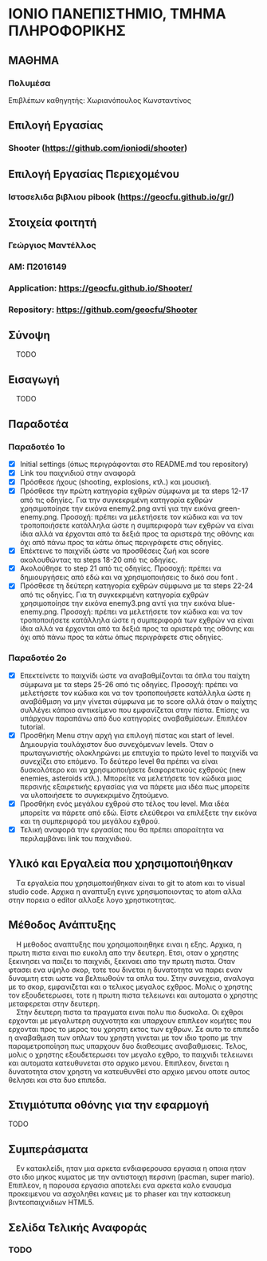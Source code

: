 # ΙΟΝΙΟ ΠΑΝΕΠΙΣΤΗΜΙΟ, ΤΜΗΜΑ ΠΛΗΡΟΦΟΡΙΚΗΣ 

## ΜΑΘΗΜΑ
### Πολυμέσα  
Επιβλέπων καθηγητής: Χωριανόπουλος Κωνσταντίνος  

## Επιλογή Εργασίας   
### Shooter (https://github.com/ioniodi/shooter)  
## Επιλογή Εργασίας Περιεχομένου   
### Ιστοσελιδα βιβλιου pibook (https://geocfu.github.io/gr/)
## Στοιχεία φοιτητή  
### Γεώργιος Μαντέλλος  
### ΑΜ: Π2016149  
### Application: https://geocfu.github.io/Shooter/  
### Repository: https://github.com/geocfu/Shooter   

## Σύνοψη  
&nbsp;&nbsp;&nbsp;&nbsp;TODO

## Εισαγωγή  
&nbsp;&nbsp;&nbsp;&nbsp;TODO  

## Παραδοτέα
### Παραδοτέο 1ο  
- [x] Initial settings (όπως περιγράφονται στο README.md του repository)
- [x] Link του παιχνιδιού στην αναφορά
- [x] Πρόσθεσε ήχους (shooting, explosions, κτλ.) και μουσική.
- [x] Πρόσθεσε την πρώτη κατηγορία εχθρών σύμφωνα με τα steps 12-17 από τις οδηγίες. Για την συγκεκριμένη κατηγορία εχθρών χρησιμοποίησε την εικόνα enemy2.png αντί για την εικόνα green-enemy.png. Προσοχή: πρέπει να μελετήσετε τον κώδικα και να τον τροποποιήσετε κατάλληλα ώστε η συμπεριφορά των εχθρών να είναι ίδια αλλά να έρχονται από τα δεξιά προς τα αριστερά της οθόνης και όχι από πάνω προς τα κάτω όπως περιγράφετε στις οδηγίες.
- [x] Επέκτεινε το παιχνίδι ώστε να προσθέσεις ζωή και score ακολουθώντας τα steps 18-20 από τις οδηγίες.
- [x] Ακολούθησε το step 21 από τις οδηγίες. Προσοχή: πρέπει να δημιουργήσεις από εδώ και να χρησιμοποιήσεις το δικό σου font .
- [x] Πρόσθεσε τη δεύτερη κατηγορία εχθρών σύμφωνα με τα steps 22-24 από τις οδηγίες. Για τη συγκεκριμένη κατηγορία εχθρών χρησιμοποίησε την εικόνα enemy3.png αντί για την εικόνα blue-enemy.png. Προσοχή: πρέπει να μελετήσετε τον κώδικα και να τον τροποποιήσετε κατάλληλα ώστε η συμπεριφορά των εχθρών να είναι ίδια αλλά να έρχονται από τα δεξιά προς τα αριστερά της οθόνης και όχι από πάνω προς τα κάτω όπως περιγράφετε στις οδηγίες.
### Παραδοτέο 2ο  
- [x] Επεκτείνετε το παιχνίδι ώστε να αναβαθμίζονται τα όπλα του παίχτη σύμφωνα με τα steps 25-26 από τις οδηγίες. Προσοχή: πρέπει να μελετήσετε τον κώδικα και να τον τροποποιήσετε κατάλληλα ώστε η αναβάθμιση να μην γίνεται σύμφωνα με το score αλλά όταν ο παίχτης συλλέγει κάποιο αντικείμενο που εμφανίζεται στην πίστα. Επίσης να υπάρχουν παραπάνω από δυο κατηγορίες αναβαθμίσεων. Επιπλέον tutorial.
- [x] Προσθήκη Μenu στην αρχή για επιλογή πίστας και start of level. Δημιουργία τουλάχιστον δυο συνεχόμενων levels. Όταν ο πρωταγωνιστής ολοκληρώνει με επιτυχία το πρώτο level το παιχνίδι να συνεχίζει στο επόμενο. Το δεύτερο level θα πρέπει να είναι δυσκολότερο και να χρησιμοποιήσετε διαφορετικούς εχθρούς (new enemies, asteroids κτλ.). Μπορείτε να μελετήσετε τον κώδικα μιας περσινής εξαιρετικής εργασίας για να πάρετε μια ιδέα πως μπορείτε να υλοποιήσετε το συγκεκριμένο ζητούμενο.
- [x] Προσθήκη ενός μεγάλου εχθρού στο τέλος του level. Μια ιδέα μπορείτε να πάρετε από εδώ. Είστε ελεύθεροι να επιλέξετε την εικόνα και τη συμπεριφορά του μεγάλου εχθρού.
- [x] Τελική αναφορά την εργασίας που θα πρέπει απαραίτητα να περιλαμβάνει link του παιχνιδιού.  

## Υλικό και Εργαλεία που χρησιμοποιήθηκαν  
&nbsp;&nbsp;&nbsp;&nbsp;Tα εργαλεία που χρησιμοποιήθηκαν είναι το git το atom και το visual studio code. Αρχικα η αναπτυξη εγινε χρησιμοποιοντας το atom αλλα στην πορεια ο editor αλλαξε λογο χρηστικοτητας.

## Μέθοδος Ανάπτυξης  
&nbsp;&nbsp;&nbsp;&nbsp;Η μεθοδος αναπτυξης που χρησιμοποιηθηκε ειναι η εξης. Αρχικα, η πρωτη πιστα ειναι πιο ευκολη απο την δευτερη. Ετσι, οταν ο χρηστης ξεκινησει να παιζει το παιχνιδι, ξεκιναει απο την πρωτη πιστα. Οταν φτασει ενα υψηλο σκορ, τοτε του δινεται η δυνατοτητα να παρει εναν δυναμιτη ετσι ωστε να βελτιωθούν τα οπλα του. Στην συνεχεια, αναλογα με το σκορ, εμφανιζεται και ο τελικος μεγαλος εχθρος. Μολις ο χρηστης τον εξουδετερωσει, τοτε η πρωτη πιστα τελειωνει και αυτοματα ο χρηστης μεταφερεται στην δευτερη.  
&nbsp;&nbsp;&nbsp;&nbsp;Στην δευτερη πιστα τα πραγματα ειναι πολυ πιο δυσκολα. Οι εχθροι ερχονται με μεγαλυτερη συχνοτητα και υπαρχουν επιπλεον κομήτες που ερχονται προς το μερος του χρηστη εκτος των εχθρων. Σε αυτο το επιπεδο η αναβαθμιση των οπλων του χρηστη γινεται με τον ιδιο τροπο με την παραμετροποίηση πως υπαρχουν δυο διαθεσιμες αναβαθμισεις. Τελος, μολις ο χρηστης εξουδετερωσει τον μεγαλο εχθρο, το παιχνιδι τελειωνει και αυτοματα κατευθυνεται στο αρχικο μενου. Επιπλεον, δινεται η δυνατοτητα στον χρηστη να κατευθυνθεί στο αρχικο μενου οποτε αυτος θελησει και στα δυο επιπεδα.  

## Στιγμιότυπα οθόνης για την εφαρμογή  
TODO

## Συμπεράσματα  
&nbsp;&nbsp;&nbsp;&nbsp;Εν κατακλείδι, ηταν μια αρκετα ενδιαφερουσα εργασια η οποια ηταν στο ιδιο μηκος κυματος με την αντιστοιχη περσινη (pacman, super mario). Επιπλεον, η παρουσα εργασια αποτελει ενα αρκετα καλο εναυσμα προκειμενου να ασχοληθει κανεις με το phaser και την κατασκευη βιντεοπαιχνιδιων HTML5.

## Σελίδα Τελικής Αναφοράς  
### TODO
